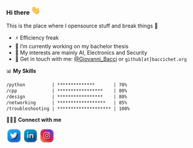 ### Hi there <a href="https://www.gautamkrishnar.com/"><img src="imgs/hi.gif" width="25px"></a>

This is the place where I opensource stuff and break things :rofl:

-   ⚡ Efficiency freak
-   🔭 I’m currently working on my bachelor thesis
-   🌱 My interests are mainly AI, Electronics and Security
-   💬 Get in touch with me: [@Giovanni_Bacci](https://twitter.com/Giovanni_Bacci) or `github[at]baccichet.org`

📊 **My Skills**

```
/python          | **************       | 70%
/cpp             | *****************    | 80%
/design          | *****************    | 80%
/networking      | ******************   | 85%
/troubleshooting | ******************** | 100%
```

👨🏻‍💻 **Connect with me**

<p align="left">
<a href="https://twitter.com/Giovanni_Bacci" target="blank"><img align="center" src="imgs/twitter.png" alt="giovanni_bacci" height="40" width="40" /></a>
<a href="https://linkedin.com/in/giovanni-baccichet" target="blank"><img align="center" src="imgs/linkedin.png" alt="giovannibaccichet" height="40" width="40" /></a>
<a href="https://instagram.com/g.baccichet" target="blank"><img align="center" src="imgs/instagram.png" alt="g.baccichet" height="40" width="40" /></a>
</p>

<!--
**GiovanniBaccichet/GiovanniBaccichet** is a ✨ _special_ ✨ repository because its `README.md` (this file) appears on your GitHub profile.

Here are some ideas to get you started:

- 🔭 I’m currently working on ...
- 🌱 I’m currently learning ...
- 👯 I’m looking to collaborate on ...
- 🤔 I’m looking for help with ...
- 💬 Ask me about ...
- 📫 How to reach me: ...
- 😄 Pronouns: ...
- ⚡ Fun fact: ...
-->
